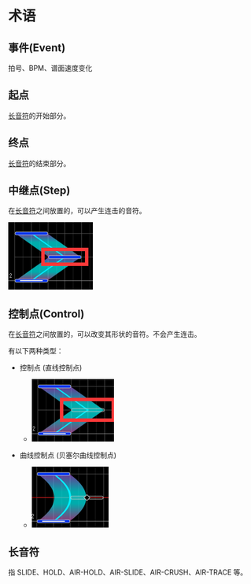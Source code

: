 # 术语

## 事件(Event)

拍号、BPM、谱面速度变化



## 起点

[长音符](#长音符)的开始部分。



## 终点

[长音符](#长音符)的结束部分。



## 中继点(Step)

在[长音符](#长音符)之间放置的，可以产生连击的音符。

![Step](../img/example/step.png)


## 控制点(Control)

在[长音符](#长音符)之间放置的，可以改变其形状的音符。不会产生连击。

有以下两种类型：


* 控制点 (直线控制点)

  * ![直线控制点](../img/example/control-n.png)

* 曲线控制点 (贝塞尔曲线控制点)

  * ![曲线控制点](../img/example/control-b.png)



## 长音符

指 SLIDE、HOLD、AIR-HOLD、AIR-SLIDE、AIR-CRUSH、AIR-TRACE 等。

